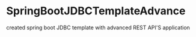 # SpringBootJDBCTemplateAdvance
created spring boot JDBC template with advanced REST API'S application
